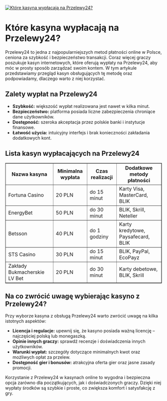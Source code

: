 [![Które kasyna wypłacają na Przelewy24?](https://123-caf.pages.dev/gitsignup.png)](https://vrmoo.ru/Bt82HjjY)

<h1>Które kasyna wypłacają na Przelewy24?</h1> <p>Przelewy24 to jedna z najpopularniejszych metod płatności online w Polsce, ceniona za szybkość i bezpieczeństwo transakcji. Coraz więcej graczy poszukuje kasyn internetowych, które oferują wypłaty na Przelewy24, aby móc w prosty sposób zarządzać swoim kontem. W tym artykule przedstawiamy przegląd kasyn obsługujących tę metodę oraz podpowiadamy, dlaczego warto z niej korzystać.</p>  <h2>Zalety wypłat na Przelewy24</h2> <ul>   <li><strong>Szybkość:</strong> większość wypłat realizowana jest nawet w kilka minut.</li>   <li><strong>Bezpieczeństwo:</strong> platforma posiada liczne zabezpieczenia chroniące dane użytkowników.</li>   <li><strong>Dostępność:</strong> szeroka akceptacja przez polskie banki i instytucje finansowe.</li>   <li><strong>Łatwość użycia:</strong> intuicyjny interfejs i brak konieczności zakładania dodatkowych kont.</li> </ul>  <h2>Lista kasyn wypłacających na Przelewy24</h2> <table border="1" cellpadding="8" cellspacing="0">   <thead>     <tr>       <th>Nazwa kasyna</th>       <th>Minimalna wypłata</th>       <th>Czas realizacji</th>       <th>Dodatkowe metody płatności</th>     </tr>   </thead>   <tbody>     <tr>       <td>Fortuna Casino</td>       <td>20 PLN</td>       <td>do 15 minut</td>       <td>Karty Visa, MasterCard, BLIK</td>     </tr>     <tr>       <td>EnergyBet</td>       <td>50 PLN</td>       <td>do 30 minut</td>       <td>BLIK, Skrill, Neteller</td>     </tr>     <tr>       <td>Betsson</td>       <td>40 PLN</td>       <td>do 1 godziny</td>       <td>Karty kredytowe, Paysafecard, BLIK</td>     </tr>     <tr>       <td>STS Casino</td>       <td>30 PLN</td>       <td>do 15 minut</td>       <td>BLIK, PayPal, EcoPayz</td>     </tr>     <tr>       <td>Zakłady Bukmacherskie LV Bet</td>       <td>20 PLN</td>       <td>do 30 minut</td>       <td>Karty debetowe, BLIK, Skrill</td>     </tr>   </tbody> </table>  <h2>Na co zwrócić uwagę wybierając kasyno z Przelewy24?</h2> <p>Przy wyborze kasyna z obsługą Przelewy24 warto zwrócić uwagę na kilka istotnych aspektów:</p> <ul>   <li><strong>Licencja i regulacje:</strong> upewnij się, że kasyno posiada ważną licencję – najczęściej polską lub monegaszką.</li>   <li><strong>Opinie innych graczy:</strong> sprawdź recenzje i doświadczenia innych użytkowników.</li>   <li><strong>Warunki wypłat:</strong> szczegóły dotyczące minimalnych kwot oraz możliwych opłat za przelew.</li>   <li><strong>Dostępność gier i bonusów:</strong> atrakcyjna oferta gier oraz jasne zasady promocji.</li> </ul>  <p>Korzystanie z Przelewy24 w kasynach online to wygodna i bezpieczna opcja zarówno dla początkujących, jak i doświadczonych graczy. Dzięki niej wypłaty środków są szybkie i proste, co zwiększa komfort i satysfakcję z gry.</p>